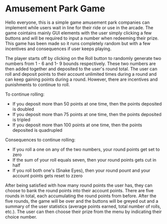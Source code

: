 # Amusement Park Game

Hello everyone, this is a simple game amusement park companies can implement while users wait in line for their ride or use in the arcade. The game cointains mainly GUI elements with the user simply clicking a few buttons and will be required to input a number when redeeming their prize. This game has been made so it runs completely random but with a few incentives and consequences if user keeps playing.

The player starts off by clicking on the Roll button to randomly generate two numbers from 1 - 6 and 1- 9 bounds respectively. These two numbers are then added together and deposited to the user's round total. The user can roll and deposit points to their account unlimited times during a round and can keep gaining points during a round. However, there are incentives and punishments to continue to roll.

To continue rolling:

- If you deposit more than 50 points at one time, then the points deposited is doubled
- If you deposit more than 75 points at one time, then the points deposited is tripled
- If you deposit more than 100 points at one time, then the points deposited is quadrupled

Consequences to continue rolling:

- If you roll a one on any of the two numbers, your round points get set to zero
- If the sum of your roll equals seven, then your round points gets cut in half
- If you roll both one's (Snake Eyes), then your round pount and your account points gets reset to zzero

After being satisfied with how many round points the user has, they can choose to bank the round points into their account points. There are five rounds in total, each accumulating the round points from before. After the five rounds, the game will be over and the buttons will be greyed out and a summary of the user statistics (average points earned, total number of rolls, etc.). The user can then choose their prize from the menu by indicating their choice number.
